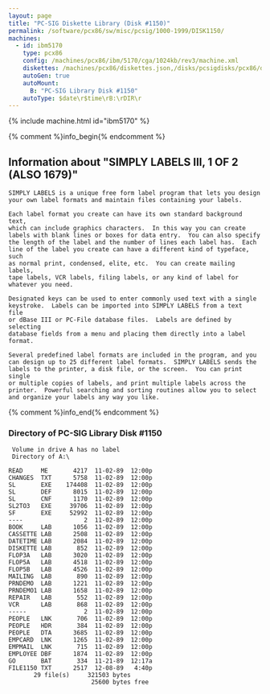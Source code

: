 ```yaml
---
layout: page
title: "PC-SIG Diskette Library (Disk #1150)"
permalink: /software/pcx86/sw/misc/pcsig/1000-1999/DISK1150/
machines:
  - id: ibm5170
    type: pcx86
    config: /machines/pcx86/ibm/5170/cga/1024kb/rev3/machine.xml
    diskettes: /machines/pcx86/diskettes.json,/disks/pcsigdisks/pcx86/diskettes.json
    autoGen: true
    autoMount:
      B: "PC-SIG Library Disk #1150"
    autoType: $date\r$time\rB:\rDIR\r
---
```


{% include machine.html id="ibm5170" %}

{% comment %}info_begin{% endcomment %}

## Information about "SIMPLY LABELS III, 1 OF 2 (ALSO 1679)"

    SIMPLY LABELS is a unique free form label program that lets you design
    your own label formats and maintain files containing your labels.
    
    Each label format you create can have its own standard background text,
    which can include graphics characters.  In this way you can create
    labels with blank lines or boxes for data entry.  You can also specify
    the length of the label and the number of lines each label has.  Each
    line of the label you create can have a different kind of typeface, such
    as normal print, condensed, elite, etc.  You can create mailing labels,
    tape labels, VCR labels, filing labels, or any kind of label for
    whatever you need.
    
    Designated keys can be used to enter commonly used text with a single
    keystroke.  Labels can be imported into SIMPLY LABELS from a text
    file
    or dBase III or PC-File database files.  Labels are defined by
    selecting
    database fields from a menu and placing them directly into a label
    format.
    
    Several predefined label formats are included in the program, and you
    can design up to 25 different label formats.  SIMPLY LABELS sends the
    labels to the printer, a disk file, or the screen.  You can print
    single
    or multiple copies of labels, and print multiple labels across the
    printer.  Powerful searching and sorting routines allow you to select
    and organize your labels any way you like.
{% comment %}info_end{% endcomment %}


### Directory of PC-SIG Library Disk #1150

     Volume in drive A has no label
     Directory of A:\

    READ     ME       4217  11-02-89  12:00p
    CHANGES  TXT      5758  11-02-89  12:00p
    SL       EXE    174408  11-02-89  12:00p
    SL       DEF      8015  11-02-89  12:00p
    SL       CNF      1170  11-02-89  12:00p
    SL2TO3   EXE     39706  11-02-89  12:00p
    SF       EXE     52992  11-02-89  12:00p
    ----                 2  11-02-89  12:00p
    BOOK     LAB      1056  11-02-89  12:00p
    CASSETTE LAB      2508  11-02-89  12:00p
    DATETIME LAB      2084  11-02-89  12:00p
    DISKETTE LAB       852  11-02-89  12:00p
    FLOP3A   LAB      3020  11-02-89  12:00p
    FLOP5A   LAB      4518  11-02-89  12:00p
    FLOP5B   LAB      4526  11-02-89  12:00p
    MAILING  LAB       890  11-02-89  12:00p
    PRNDEMO  LAB      1221  11-02-89  12:00p
    PRNDEMO1 LAB      1658  11-02-89  12:00p
    REPAIR   LAB       552  11-02-89  12:00p
    VCR      LAB       868  11-02-89  12:00p
    -----                2  11-02-89  12:00p
    PEOPLE   LNK       706  11-02-89  12:00p
    PEOPLE   HDR       384  11-02-89  12:00p
    PEOPLE   DTA      3685  11-02-89  12:00p
    EMPCARD  LNK      1265  11-02-89  12:00p
    EMPMAIL  LNK       715  11-02-89  12:00p
    EMPLOYEE DBF      1874  11-02-89  12:00p
    GO       BAT       334  11-21-89  12:17a
    FILE1150 TXT      2517  12-08-89   4:40p
           29 file(s)     321503 bytes
                           25600 bytes free
